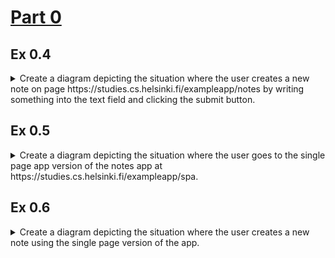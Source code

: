 # [Part 0](https://fullstackopen.com/en/part0/)

## Ex 0.4

<details>
<summary>
Create a diagram depicting the situation where the user creates a new note on page https://studies.cs.helsinki.fi/exampleapp/notes by writing something into the text field and clicking the submit button.
</summary>

![diagram ex 4](https://i.imgur.com/u4zZdxB.png)

</details>

## Ex 0.5

<details>
<summary>
Create a diagram depicting the situation where the user goes to the single page app version of the notes app at https://studies.cs.helsinki.fi/exampleapp/spa.
</summary>

![diagram ex 5](https://i.imgur.com/5sGuZey.png)

</details>

## Ex 0.6

<details>
<summary>
Create a diagram depicting the situation where the user creates a new note using the single page version of the app.
</summary>

![diagram ex 6](https://i.imgur.com/MaiBJX5.png)

</details>
